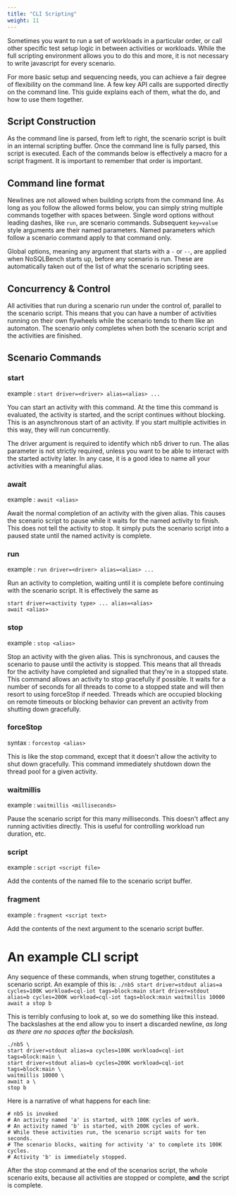 ```yaml
---
title: "CLI Scripting"
weight: 11
---
```


Sometimes you want to run a set of workloads in a particular order, or call other specific test
setup logic in between activities or workloads. While the full scripting environment allows you 
to do this and more, it is not necessary to write javascript for every scenario.

For more basic setup and sequencing needs, you can achieve a fair degree of flexibility on the
command line. A few key API calls are supported directly on the command line. This guide explains
each of them, what the do, and how to use them together.

## Script Construction

As the command line is parsed, from left to right, the scenario script is built in an internal
scripting buffer. Once the command line is fully parsed, this script is executed. Each of the
commands below is effectively a macro for a script fragment. It is important to remember that
order is important.

## Command line format

Newlines are not allowed when building scripts from the command line. As long as you follow the
allowed forms below, you can simply string multiple commands together with spaces between. 
Single word options without leading dashes, like `run`, are scenario commands. Subsequent 
`key=value` style arguments are their named parameters. Named parameters which follow a scenario 
command apply to that command only.

Global options, meaning any argument that starts with a `-` or `--`, are applied when NoSQLBench 
starts up, before any scenario is run. These are automatically taken out of the list of what the 
scenario scripting sees.

## Concurrency & Control

All activities that run during a scenario run under the control of, parallel to the scenario 
script. This means that you can have a number of activities running on their own flywheels while 
the scenario tends to them like an automaton. The scenario only completes when both the 
scenario script and the activities are finished.

## Scenario Commands

### start

example
: `start driver=<driver> alias=<alias> ...`

You can start an activity with this command. At the time this command is evaluated, the activity is
started, and the script continues without blocking. This is an asynchronous start of an activity. If
you start multiple activities in this way, they will run concurrently.

The driver argument is required to identify which nb5 driver to run. The alias parameter is not
strictly required, unless you want to be able to interact with the started activity later. In any
case, it is a good idea to name all your activities with a meaningful alias.

### await

example
: `await <alias>`

Await the normal completion of an activity with the given alias. This causes the scenario script to
pause while it waits for the named activity to finish. This does not tell the activity to stop. It
simply puts the scenario script into a paused state until the named activity is complete.

### run

example
: `run driver=<driver> alias=<alias> ...`

Run an activity to completion, waiting until it is complete before continuing with the scenario
script. It is effectively the same as

    start driver=<activity type> ... alias=<alias>
    await <alias>

### stop

example
: `stop <alias>`

Stop an activity with the given alias. This is synchronous, and causes the scenario to pause until
the activity is stopped. This means that all threads for the activity have completed and signalled
that they're in a stopped state. This command allows an activity to stop gracefully if possible. 
It waits for a number of seconds for all threads to come to a stopped state and will then resort 
to using forceStop if needed. Threads which are occupied blocking on remote timeouts or blocking 
behavior can prevent an activity from shutting down gracefully.

### forceStop

syntax
: `forcestop <alias>`

This is like the stop command, except that it doesn't allow the activity to shut down gracefully.
This command immediately shutdown down the thread pool for a given activity.

### waitmillis

example
: `waitmillis <milliseconds>`

Pause the scenario script for this many milliseconds. This doesn't affect any running activities 
directly. This is useful for controlling workload run duration, etc.

### script

example
: `script <script file>`

Add the contents of the named file to the scenario script buffer.

### fragment

example
: `fragment <script text>`

Add the contents of the next argument to the scenario script buffer.

# An example CLI script

Any sequence of these commands, when strung together, constitutes a scenario script.
An example of this is: `./nb5 start driver=stdout alias=a cycles=100K workload=cql-iot tags=block:main start driver=stdout alias=b cycles=200K workload=cql-iot tags=block:main waitmillis 10000 await a stop b`

This is terribly confusing to look at, so we do something like this instead. The backslashes at the end allow you to insert a discarded newline, _as long as there are no
spaces after the backslash._

```shell,linenos
./nb5 \
start driver=stdout alias=a cycles=100K workload=cql-iot tags=block:main \
start driver=stdout alias=b cycles=200K workload=cql-iot tags=block:main \
waitmillis 10000 \
await a \
stop b
```

Here is a narrative of what happens for each line:

```linenos
# nb5 is invoked
# An activity named 'a' is started, with 100K cycles of work.
# An activity named 'b' is started, with 200K cycles of work.
# While these activities run, the scenario script waits for ten seconds.
# The scenario blocks, waiting for activity 'a' to complete its 100K cycles.
# Activity 'b' is immediately stopped.
```

After the stop command at the end of the scenarios script, the whole scenario exits, because all 
activities are stopped or complete, **and** the script is complete.



